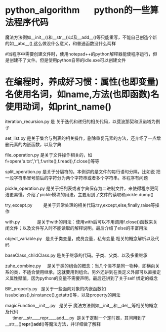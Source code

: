 # python_algorithm       python的一些算法程序代码    

魔法方法例如__init__()和__str__()以及__add__()等只能重写，不能自己创造个新的如__abc__(),这么做没什么意义，和普通函数没什么两样    

#当程序中需要创建文件时，使用notepad++的python解释器能使程序运行，但是创建不了文件。但是使用python自带的idle.exe可以创建文件    
    
# 在编程时，养成好习惯：属性(也即变量)名使用名词，如name,方法(也即函数)名使用动词，如print_name()

iteration_recursion.py 是 关于迭代和递归的相关代码，以斐波那契和汉诺塔为例子    

set_list.py            是关于集合与列表的相关操作，删除重复元素的方法，还介绍了一点增删元素的内嵌函数，以及字典
    
file_operation.py      是关于文件操作相关的，如f=open('a.txt','r'),f.write(),f.read(),f.close()等等      
    
split_operation.py     是关于分隔符的。本例讲的是文件的每行语句分隔，比如说 把一段字符串冒号前后的字符分为两个字符串或者多个字符串。本程序有问题     

pickle_operation.py    是关于把列表或者字典保存为二进制文件，来使得程序更简洁更易懂。介绍了pickle模块的用法，主要用到了文件的读取和pickle.dump()       

try_except.py          是关于异常处理的相关代码:try,except,else,finally,raise等操作     
  
with.py              是关于with的用法：使用with后可以不用调用f.close()函数来关闭文件；以及文件写入时不能读取的解释说明。最后介绍了else的丰富用法
    
object_variable.py   是关于类变量，成员变量，私有变量 相关的概念解析以及代码        

baseClass_childClass.py 是关于继承的代码。子类、父类、以及多重继承    
    
zuhe_combine.py      是关于类的组合的概念：当几个类不是同一物种，即横向关系的类，不适合使用继承，这就要用到组合。另外还讲到在类定义外部可以直接定义属性赋值，因为python的变量不需要声明。最后还讲到了关于self 绑定的概念     
        
BIF_property.py   是关于一些面向对象的内嵌函数如issubclass(),isinstance(),getattr()等，以及property的用法    

magicFunction__init__.py    是关于 魔法方法例如__init__和__del__等相关的概念及代码    
      
timer__str____repr____add__.py  是关于定制一个定时器，其间用到了__str__()__repr__()__add__()等魔法方法，并详细做了解释
